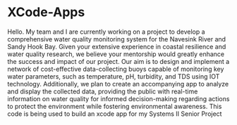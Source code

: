 # XCode-Apps
Hello. 
My team and I are currently working on a project to develop a comprehensive water quality monitoring system for the Navesink River and Sandy Hook Bay. Given your extensive experience in coastal resilience and water quality research, we believe your mentorship would greatly enhance the success and impact of our project. 
Our aim is to design and implement a network of cost-effective data-collecting buoys capable of monitoring key water parameters, such as temperature, pH, turbidity, and TDS using IOT technology. Additionally, we plan to create an accompanying app to analyze and display the collected data, providing the public with real-time information on water quality for informed decision-making regarding actions to protect the environment while fostering environmental awareness. 
This code is being used to build an xcode app for my Systems II Senior Project
